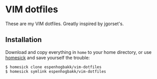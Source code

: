 # VIM dotfiles

These are my VIM dotfiles. Greatly inspired by jgorset's.

## Installation

Download and copy everything in `home` to your home directory, or use
[homesick](https://github.com/technicalpickles/homesick) and save
yourself the trouble:

    $ homesick clone espenhogbakk/vim-dotfiles
    $ homesick symlink espenhogbakk/vim-dotfiles

